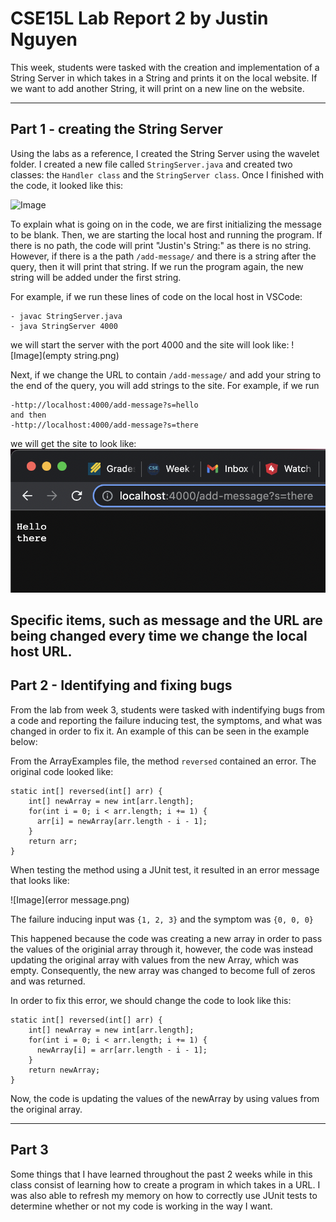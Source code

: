 # CSE15L Lab Report 2 by Justin Nguyen

This week, students were tasked with the creation and implementation of a String Server in which takes in a String
and prints it on the local website. If we want to add another String, it will print on a new line on the website. 

---

## Part 1 - creating the String Server

Using the labs as a reference, I created the String Server using the wavelet folder. I created a new file called 
`StringServer.java` and created two classes: the `Handler class` and the `StringServer class`. Once I finished with
the code, it looked like this: 

![Image](code.png)

To explain what is going on in the code, we are first initializing the message to be blank. Then, we are starting the 
local host and running the program. If there is no path, the code will print "Justin's String:" as there is no string. 
However, if there is a the path `/add-message/` and there is a string after the query, then it will print that string.
If we run the program again, the new string will be added under the first string. 

For example, if we run these lines of code on the local host in VSCode:
```
- javac StringServer.java
- java StringServer 4000
```
we will start the server with the port 4000 and the site will look like:
![Image](empty string.png)

Next, if we change the URL to contain `/add-message/` and add your string to the end of the query, you will add strings to the site.
For example, if we run
```
-http://localhost:4000/add-message?s=hello
and then
-http://localhost:4000/add-message?s=there
```
we will get the site to look like:
![Image](changes.png)

Specific items, such as message and the URL are being changed every time we change the local host URL. 
---

## Part 2 - Identifying and fixing bugs

From the lab from week 3, students were tasked with indentifying bugs from a code and reporting the failure inducing
test, the symptoms, and what was changed in order to fix it. An example of this can be seen in the example below:

From the ArrayExamples file, the method `reversed` contained an error. The original code looked like:

```
static int[] reversed(int[] arr) {
    int[] newArray = new int[arr.length];
    for(int i = 0; i < arr.length; i += 1) {
      arr[i] = newArray[arr.length - i - 1];
    }
    return arr;
}
```

When testing the method using a JUnit test,
it resulted in an error message that looks like:

![Image](error message.png)

The failure inducing input was `{1, 2, 3}` and the symptom was `{0, 0, 0}`

This happened because the code was creating a new array in order to pass the values of the originial array through it, 
however, the code was instead updating the original array with values from the new Array, which was empty. Consequently,
the new array was changed to become full of zeros and was returned. 

In order to fix this error, we should change the code to look like this:

```
static int[] reversed(int[] arr) {
    int[] newArray = new int[arr.length];
    for(int i = 0; i < arr.length; i += 1) {
      newArray[i] = arr[arr.length - i - 1];
    }
    return newArray;
}
```
Now, the code is updating the values of the newArray by using values from the original array. 

---

## Part 3

Some things that I have learned throughout the past 2 weeks while in this class consist of learning how to
create a program in which takes in a URL. I was also able to refresh my memory on how to correctly use JUnit tests
to determine whether or not my code is working in the way I want. 
